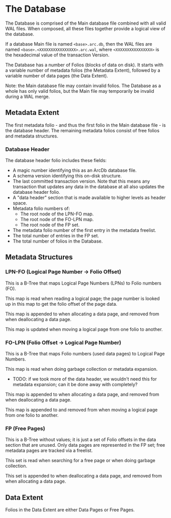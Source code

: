 # The Database

The Database is comprised of the Main database file combined with all valid WAL files. When composed, all these files together provide a logical view of the database.

If a database Main file is named `<base>.arc.db`, then the WAL files are named `<base>.<XXXXXXXXXXXXXXXX>.arc.wal`, where `<XXXXXXXXXXXXXXXX>` is the hexadecimal value of the transaction Version.

The Database has a number of Folios (blocks of data on disk). It starts with a variable number of metadata folios (the Metadata Extent), followed by a variable number of data pages (the Data Extent).

Note: the Main database file may contain invalid folios. The Database as a whole has only valid folios, but the Main file may temporarily be invalid during a WAL merge.

## Metadata Extent

The first metadata folio - and thus the first folio in the Main database file - is the database header. The remaining metadata folios consist of free folios and metadata structures.

### Database Header

The database header folio includes these fields:

- A magic number identifying this as an ArcDb database file.
- A schema version identifying this on-disk structure.
- The last committed transaction version. Note that this means any transaction that updates any data in the database at all also updates the database header folio.
- A "data header" section that is made available to higher levels as header space.
- Metadata folio numbers of:
  - The root node of the LPN-FO map.
  - The root node of the FO-LPN map.
  - The root node of the FP set.
- The metadata folio number of the first entry in the metadata freelist.
- The total number of entries in the FP set.
- The total number of folios in the Database.

## Metadata Structures

### LPN-FO (Logical Page Number -> Folio Offset)

This is a B-Tree that maps Logical Page Numbers (LPNs) to Folio numbers (FO).

This map is read when reading a logical page; the page number is looked up in this map to get the folio offset of the page data.

This map is appended to when allocating a data page, and removed from when deallocating a data page.

This map is updated when moving a logical page from one folio to another.

### FO-LPN (Folio Offset -> Logical Page Number)

This is a B-Tree that maps Folio numbers (used data pages) to Logical Page Numbers.

This map is read when doing garbage collection or metadata expansion.
- TODO: if we took more of the data header, we wouldn't need this for metadata expansion; can it be done away with completely?

This map is appended to when allocating a data page, and removed from when deallocating a data page.

This map is appended to and removed from when moving a logical page from one folio to another.

### FP (Free Pages)

This is a B-Tree without values; it is just a set of Folio offsets in the data section that are unused. Only data pages are represented in the FP set; free metadata pages are tracked via a freelist.

This set is read when searching for a free page or when doing garbage collection.

This set is appended to when deallocating a data page, and removed from when allocating a data page.

## Data Extent

Folios in the Data Extent are either Data Pages or Free Pages.
